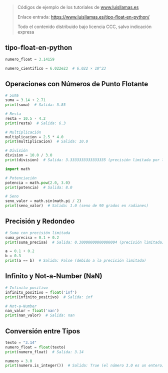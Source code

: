 > Códigos de ejemplo de los tutoriales de www.luisllamas.es
>
> Enlace entrada: https://www.luisllamas.es/tipo-float-en-python/
>
> Todo el contenido distribuido bajo licencia CCC, salvo indicación expresa

## tipo-float-en-python
```python
numero_float = 3.14159
```

```python
numero_cientifico = 6.022e23  # 6.022 × 10^23
```


## Operaciones con Números de Punto Flotante
```python
# Suma
suma = 3.14 + 2.71
print(suma)  # Salida: 5.85

# Resta
resta = 10.5 - 4.2
print(resta)  # Salida: 6.3

# Multiplicación
multiplicacion = 2.5 * 4.0
print(multiplicacion)  # Salida: 10.0

# División
division = 10.0 / 3.0
print(division)  # Salida: 3.3333333333333335 (precisión limitada por la representación binaria)
```

```python
import math

# Potenciación
potencia = math.pow(2.0, 3.0)
print(potencia)  # Salida: 8.0

# Seno
seno_valor = math.sin(math.pi / 2)
print(seno_valor)  # Salida: 1.0 (seno de 90 grados en radianes)
```


## Precisión y Redondeo
```python
# Suma con precisión limitada
suma_precisa = 0.1 + 0.2
print(suma_precisa)  # Salida: 0.30000000000000004 (precisión limitada)
```

```python
a = 0.1 + 0.2
b = 0.3
print(a == b)  # Salida: False (debido a la precisión limitada)
```


## Infinito y Not-a-Number (NaN)
```python
# Infinito positivo
infinito_positivo = float('inf')
print(infinito_positivo)  # Salida: inf

# Not-a-Number
nan_valor = float('nan')
print(nan_valor)  # Salida: nan
```


## Conversión entre Tipos
```python
texto = "3.14"
numero_float = float(texto)
print(numero_float)  # Salida: 3.14
```

```python
numero = 3.0
print(numero.is_integer())  # Salida: True (el número 3.0 es un entero)
```


